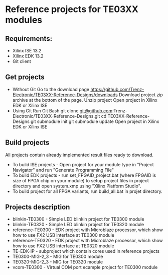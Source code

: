 # Reference projects for TE03XX modules
## Requirements:
* Xilinx ISE 13.2 
* Xilinx EDK 13.2
* Git client

## Get projects
* Without Git
Go to the download page https://github.com/Trenz-Electronic/TE03XX-Reference-Designs/downloads
Download project zip archive at the bottom of the page.
Unzip project
Open project in Xilinx EDK or Xilinx ISE
* Using Git
Run Git Bash
git clone git@github.com:Trenz-Electronic/TE03XX-Reference-Designs.git
cd TE03XX-Reference-Designs
git submodule init
git submodule update
Open project in Xilinx EDK or Xilinx ISE

## Build projects
All projects contain already implemented result files ready to download.  

* To build ISE projects - Open project for your module type in "Project Navigator"
and run "Generate Programming File"
* To build EDK projects - run set_FPGAID_project.bat (where FPGAID is size of FPGA
chip on your module) to setup project files in project directory and open 
system.xmp using "Xilinx Platform Studio". 
* To build project for all FPGA variants, run build_all.bat in projet directory.

## Projects description
* blinkin-TE0300 - Simple LED blinkin project for TE0300 module
* blinkin-TE0320 - Simple LED blinkin project for TE0320 module
* reference-TE0300 - EDK project with Microblaze processor, which show how to
	use FX2 USB interface at TE0300 module
* reference-TE0320 - EDK project with Microblaze processor, which show how to
	use FX2 USB interface at TE0320 module
* TE-EDK-IP - subproject which contain cores used in reference projects
* TE0300-MIG-2_3 - MIG for TE0300 module
* TE0320-MIG-2_3 - MIG for TE0320 module
* vcom-TE0300 - Virtual COM port ecample project for TE0300 module
